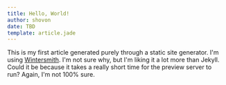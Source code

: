 ```yaml
---
title: Hello, World!
author: shovon
date: TBD
template: article.jade
---
```


This is my first article generated purely through a static site generator. I'm using [Wintersmith](http://wintersmith.io/). I'm not sure why, but I'm liking it a lot more than Jekyll. Could it be because it takes a really short time for the preview server to run? Again, I'm not 100% sure.